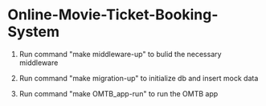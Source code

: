 # Online-Movie-Ticket-Booking-System

1. Run command "make middleware-up" to bulid the necessary middleware

2. Run command "make migration-up" to initialize db and insert mock data

3. Run command "make OMTB_app-run" to run the OMTB app